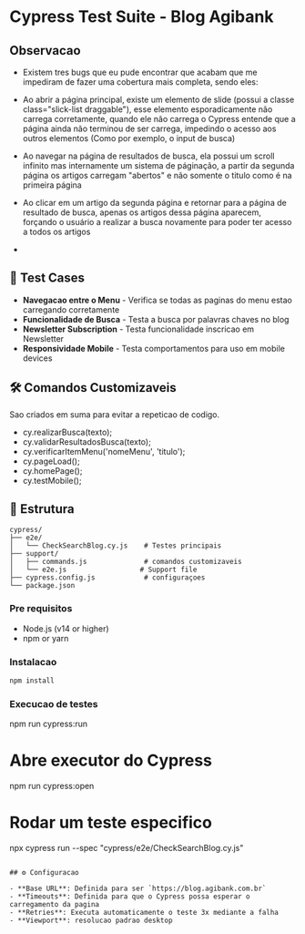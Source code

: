 # Cypress Test Suite - Blog Agibank

## Observacao
- Existem tres bugs que eu pude encontrar que acabam que me impediram de fazer uma cobertura mais completa, sendo eles:
-  Ao abrir a página principal, existe um elemento de slide (possui a classe class="slick-list draggable"), esse elemento esporadicamente não carrega corretamente, quando ele não carrega o Cypress entende que a página ainda não terminou de ser carrega, impedindo o acesso aos outros elementos (Como por exemplo, o input de busca)
-  Ao navegar na página de resultados de busca, ela possui um scroll infinito mas internamente um sistema de páginação, a partir da segunda página os artigos carregam "abertos" e não somente o titulo como é na primeira página
-  Ao clicar em um artigo da segunda página e retornar para a página de resultado de busca, apenas os artigos dessa página aparecem, forçando o usuário a realizar a busca novamente para poder ter acesso a todos os artigos

-  
## 🧪 Test Cases
- **Navegacao entre o Menu** - Verifica se todas as paginas do menu estao carregando corretamente
- **Funcionalidade de Busca** - Testa a busca por palavras chaves no blog
- **Newsletter Subscription** - Testa funcionalidade inscricao em Newsletter
- **Responsividade Mobile** - Testa comportamentos para uso em mobile devices

## 🛠️ Comandos Customizaveis
Sao criados em suma para evitar a repeticao de codigo. 
- cy.realizarBusca(texto);
- cy.validarResultadosBusca(texto);
- cy.verificarItemMenu('nomeMenu', 'titulo');
- cy.pageLoad();
- cy.homePage();
- cy.testMobile();


## 📁 Estrutura

```
cypress/
├── e2e/
│   └── CheckSearchBlog.cy.js    # Testes principais
├── support/
│   ├── commands.js              # comandos customizaveis 
│   └── e2e.js                  # Support file
├── cypress.config.js            # configuraçoes
└── package.json
```

### Pre requisitos
- Node.js (v14 or higher)
- npm or yarn

### Instalacao
```bash
npm install
```

### Execucao de testes

npm run cypress:run

# Abre executor do Cypress 
npm run cypress:open

# Rodar um teste especifico
npx cypress run --spec "cypress/e2e/CheckSearchBlog.cy.js"
```

## ⚙️ Configuracao

- **Base URL**: Definida para ser `https://blog.agibank.com.br`
- **Timeouts**: Definida para que o Cypress possa esperar o carregamento da pagina
- **Retries**: Executa automaticamente o teste 3x mediante a falha
- **Viewport**: resolucao padrao desktop

